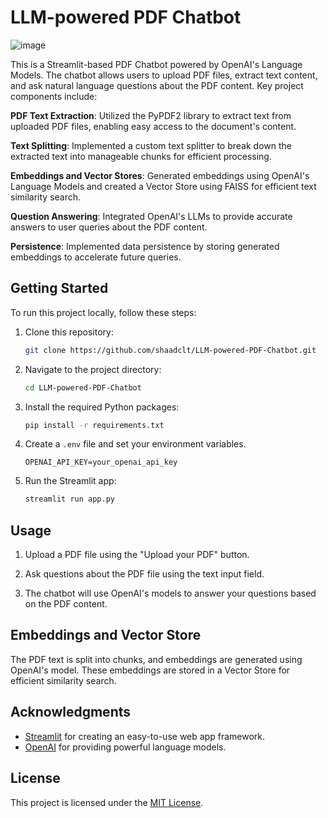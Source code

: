 # LLM-powered PDF Chatbot 

![image](https://github.com/shaadclt/LLM-powered-PDF-Chatbot/assets/98437584/92a47a12-458b-44b2-97da-50c86b0c507e)

This is a Streamlit-based PDF Chatbot powered by OpenAI's Language Models. The chatbot allows users to upload PDF files, extract text content, and ask natural language questions about the PDF content. Key project components include:

**PDF Text Extraction**: Utilized the PyPDF2 library to extract text from uploaded PDF files, enabling easy access to the document's content.

**Text Splitting**: Implemented a custom text splitter to break down the extracted text into manageable chunks for efficient processing.

**Embeddings and Vector Stores**: Generated embeddings using OpenAI's Language Models and created a Vector Store using FAISS for efficient text similarity search.

**Question Answering**: Integrated OpenAI's LLMs to provide accurate answers to user queries about the PDF content.

**Persistence**: Implemented data persistence by storing generated embeddings to accelerate future queries.

## Getting Started

To run this project locally, follow these steps:

1. Clone this repository:

   ```bash
   git clone https://github.com/shaadclt/LLM-powered-PDF-Chatbot.git
   ```

2. Navigate to the project directory:

   ```bash
   cd LLM-powered-PDF-Chatbot
   ```

3. Install the required Python packages:

   ```bash
   pip install -r requirements.txt
   ```

4. Create a `.env` file and set your environment variables.

   ```plaintext
   OPENAI_API_KEY=your_openai_api_key
   ```

5. Run the Streamlit app:

   ```bash
   streamlit run app.py
   ```

## Usage

1. Upload a PDF file using the "Upload your PDF" button.

2. Ask questions about the PDF file using the text input field.

3. The chatbot will use OpenAI's models to answer your questions based on the PDF content.

## Embeddings and Vector Store

The PDF text is split into chunks, and embeddings are generated using OpenAI's model. These embeddings are stored in a Vector Store for efficient similarity search.

## Acknowledgments

- [Streamlit](https://streamlit.io/) for creating an easy-to-use web app framework.
- [OpenAI](https://openai.com/) for providing powerful language models.

## License

This project is licensed under the [MIT License](LICENSE).


